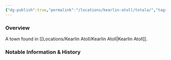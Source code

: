 ```yaml
---
{"dg-publish":true,"permalink":"/locations/kearlin-atoll/totala/","tags":["Undiscovered"],"updated":"2025-02-13T18:08:32.445+00:00"}
---
```



### Overview
A town found in [[Locations/Kearlin Atoll/Kearlin Atoll\|Kearlin Atoll]].

### Notable Information & History 